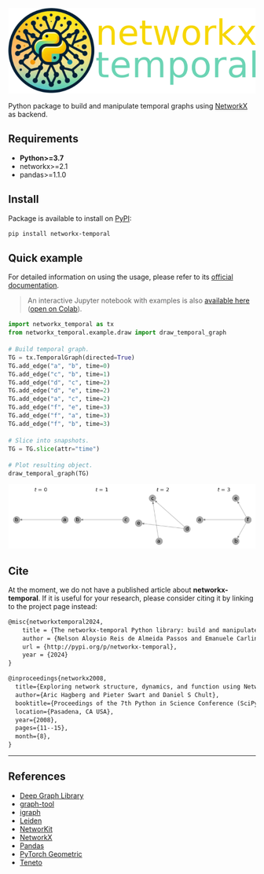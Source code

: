 <!--# networkx-temporal-->

![png](https://github.com/nelsonaloysio/networkx-temporal/raw/main/docs/figure/banner.png)

Python package to build and manipulate temporal graphs using [NetworkX](https://pypi.org/project/networkx/) as backend.

## Requirements

* **Python>=3.7**
* networkx>=2.1
* pandas>=1.1.0

## Install

Package is available to install on [PyPI](https://pypi.org/project/networkx-temporal/):

```bash
pip install networkx-temporal
```

## Quick example

For detailed information on using the usage, please refer to its [official documentation](https://networkx-temporal.readthedocs.io/en/latest/).

> An interactive Jupyter notebook with examples is also [available here](https://github.com/nelsonaloysio/networkx-temporal/blob/main/notebook/networkx-temporal.ipynb) ([open on Colab](https://colab.research.google.com/github/nelsonaloysio/networkx-temporal/blob/main/notebook/networkx-temporal.ipynb)).

```python
import networkx_temporal as tx
from networkx_temporal.example.draw import draw_temporal_graph

# Build temporal graph.
TG = tx.TemporalGraph(directed=True)
TG.add_edge("a", "b", time=0)
TG.add_edge("c", "b", time=1)
TG.add_edge("d", "c", time=2)
TG.add_edge("d", "e", time=2)
TG.add_edge("a", "c", time=2)
TG.add_edge("f", "e", time=3)
TG.add_edge("f", "a", time=3)
TG.add_edge("f", "b", time=3)

# Slice into snapshots.
TG = TG.slice(attr="time")

# Plot resulting object.
draw_temporal_graph(TG)
```

![png](https://github.com/nelsonaloysio/networkx-temporal/raw/main/docs/figure/fig_7.png)

## Cite

At the moment, we do not have a published article about **networkx-temporal**. If it is useful for your research, please consider citing it by linking to the project page instead:


```tex
@misc{networkxtemporal2024,
    title = {The networkx-temporal Python library: build and manipulate dynamic graphs},
    author = {Nelson Aloysio Reis de Almeida Passos and Emanuele Carlini and Salvatore Trani},
    url = {http://pypi.org/p/networkx-temporal},
    year = {2024}
}
```

```tex
@inproceedings{networkx2008,
  title={Exploring network structure, dynamics, and function using NetworkX},
  author={Aric Hagberg and Pieter Swart and Daniel S Chult},
  booktitle={Proceedings of the 7th Python in Science Conference (SciPy2008)},
  location={Pasadena, CA USA},
  year={2008},
  pages={11--15},
  month={8},
}
```

___

## References

* [Deep Graph Library](https://www.dgl.ai/)
* [graph-tool](https://graph-tool.skewed.de/)
* [igraph](https://igraph.org/python/)
* [Leiden](https://leidenalg.readthedocs.io)
* [NetworKit](https://networkit.github.io/)
* [NetworkX](https://networkx.github.io)
* [Pandas](https://pandas.pydata.org/)
* [PyTorch Geometric](https://pytorch-geometric.readthedocs.io)
* [Teneto](https://teneto.readthedocs.io)
